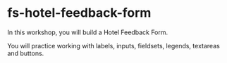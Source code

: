 # fs-hotel-feedback-form

In this workshop, you will build a Hotel Feedback Form.

You will practice working with labels, inputs, fieldsets, legends, textareas and buttons.


